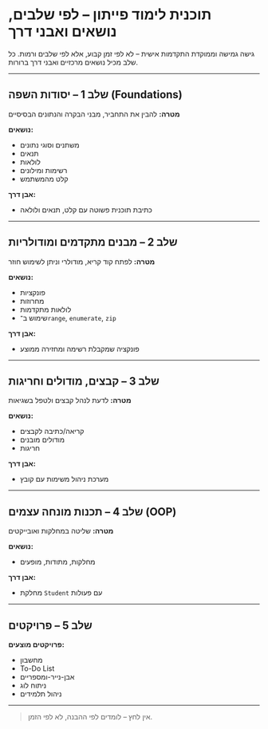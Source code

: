 # תוכנית לימוד פייתון – לפי שלבים, נושאים ואבני דרך

גישה גמישה וממוקדת התקדמות אישית – לא לפי זמן קבוע, אלא לפי שלבים ורמות. כל שלב מכיל נושאים מרכזיים ואבני דרך ברורות.

---

## שלב 1 – יסודות השפה (Foundations)

**מטרה:** להבין את התחביר, מבני הבקרה והנתונים הבסיסיים

**נושאים:**

- משתנים וסוגי נתונים
- תנאים
- לולאות
- רשימות ומילונים
- קלט מהמשתמש

**אבן דרך:**

- כתיבת תוכנית פשוטה עם קלט, תנאים ולולאה

---

## שלב 2 – מבנים מתקדמים ומודולריות

**מטרה:** לפתח קוד קריא, מודולרי וניתן לשימוש חוזר

**נושאים:**

- פונקציות
- מחרוזות
- לולאות מתקדמות
- שימוש ב־`range`, `enumerate`, `zip`

**אבן דרך:**

- פונקציה שמקבלת רשימה ומחזירה ממוצע

---

## שלב 3 – קבצים, מודולים וחריגות

**מטרה:** לדעת לנהל קבצים ולטפל בשגיאות

**נושאים:**

- קריאה/כתיבה לקבצים
- מודולים מובנים
- חריגות

**אבן דרך:**

- מערכת ניהול משימות עם קובץ

---

## שלב 4 – תכנות מונחה עצמים (OOP)

**מטרה:** שליטה במחלקות ואובייקטים

**נושאים:**

- מחלקות, מתודות, מופעים

**אבן דרך:**

- מחלקת `Student` עם פעולות

---

## שלב 5 – פרויקטים

**פרויקטים מוצעים:**

- מחשבון
- To-Do List
- אבן-נייר-ומספריים
- ניתוח לוג
- ניהול תלמידים

---

> אין לחץ – לומדים לפי ההבנה, לא לפי הזמן.
